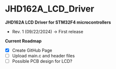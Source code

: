 # JHD162A_LCD_Driver
**JHD162A LCD Driver for STM32F4 microcontrollers**

- Rev. 1 (09/22/2024) -> First release





**Current Roadmap**
- [x] Create GitHub Page
- [ ] Upload main.c and header files
- [ ] Possible PCB design for LCD?
